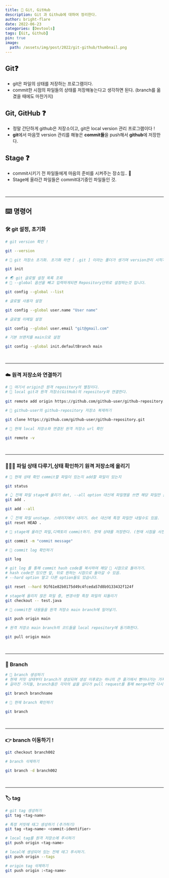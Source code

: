 ```yaml
---
title: 🧩 Git, GitHub
description: Git 과 Github에 대하여 정리한다.
author: bright-flare
date: 2022-06-23
categories: [Devtools]
tags: [Git, Github]
pin: true
image:
  path: /assets/img/post/2022/git-github/thumbnail.png
---
```


## Git❓
- git은 파일의 상태를 저장하는 프로그램이다.
- commit한 시점의 파일들의 상태를 저장해놓는다고 생각하면 된다. (branch를 옮겼을 때에도 마찬가지)

## Git, GitHub ❓
- 정말 간단하게 github은 저장소이고, git은 local version 관리 프로그램이다 !
- **git**에서 마음껏 version 관리를 해놓은 **commit들**을 push해서 **github**에 저장한다. 

## Stage ❓
- commit시키기 전 파일들에게 마음의 준비를 시켜주는 장소임.. 🙏
- Stage에 올라간 파일들은 commit대기중인 파일들인 것.

<br>
<hr>

## ⌨️ 명령어

### 🛠 git 설정, 초기화

```bash
# git version 확인 !

git --version
```

```bash
# 🌱 git 저장소 초기화. 초기화 하면 [ .git ] 이라는 폴더가 생기며 version관리 시작가능 !

git init
```

```bash
# 🌏 git 글로벌 설정 목록 조회
# 📝 --global 옵션을 빼고 입력하게되면 Repository단위로 설정하는것 입니다. 

git config --global --list
```

```bash
# 글로벌 사용자 설정

git config --global user.name "User name"
```

```bash
# 글로벌 이메일 설정

git config --global user.email "git@gmail.com"
```

```bash
# 기본 브랜치를 main으로 설정

git config --global init.defaultBranch main
```

<br>
<hr>

### ☁️ 원격 저장소와 연결하기
```bash
# 📝 여기서 origin은 원격 repository의 별칭이다.
# 🚀 local git과 원격 저장소(GitHub)의 repository와 연결한다.
 
git remote add origin https://github.com/github-user/github-repository.git
```


```bash
# 💎 github-user의 github-repository 저장소 복제하기

git clone https://github.com/github-user/github-repository.git
```

```bash
# 👀 현재 local 저장소와 연결된 원격 저장소 url 확인

git remote -v
```

<br>
<hr>

### 🧑🏻‍💻 파일 상태 다루기,상태 확인하기 원격 저장소에 올리기

```bash 
# 👀 현재 상태 확인 commit할 파일이 있는지 add할 파일이 있는지

git status
```

```bash
# 👆 전체 파일 stage에 올리기 dot, --all option 대신에 파일명을 쓰면 해당 파일만 올라감
git add .

git add --all
```

```bash
# 👇 전체 파일 unstage. 스테이지에서 내리기. dot 대신에 특정 파일만 내릴수도 있음.
git reset HEAD .
```

```bash
# 📸 stage에 올라간 파일,디렉토리 commit하기. 현재 상태를 저장한다. (현재 시점을 사진 찍는것과 같은 느낌.)

git commit -m "commit message"
```

```bash
# 👀 commit log 확인하기

git log
```

```bash
# git log 를 통해 commit hash code를 복사하여 해당 📸 시점으로 돌아가기.
# hash code만 있으면 앞, 뒤로 원하는 시점으로 돌아갈 수 있음.
# --hard option 말고 다른 option들도 있습니다.

git reset --hard 91f61e82b0175d49c4fceda57d8b9133432f124f
```

```bash
# stage에 올리지 않은 파일 중, 변경사항 특정 파일의 되돌리기
git checkout -- test.java
```

```bash
# 🚀 commit한 내용들을 원격 저장소 main branch에 밀어넣기.

git push origin main
```

```bash
# 원격 저장소 main branch의 코드들을 local repository에 동기화한다. 

git pull origin main
```

<br>
<hr>

### 🌱 Branch

```bash
# 🌱 branch 생성하기
# 현재 커밋 상태부터 branch가 생성되며 생성 이후로는 하나의 큰 줄기에서 뻗어나가는 가지처럼 갈라진다.
# 갈라진 가지들, branch들은 각자의 삶을 살다가 pull request를 통해 merge하면 다시 합칠 수 있음 !

git branch branchname
```

```bash 
# 👀 현재 branch 확인하기

git branch
```

<br>
<hr>

### 👉 branch 이동하기 !
```bash
git checkout branch002
```

```bash
# branch 삭제하기

git branch -d branch002
```

<br>
<hr>

### 🏷 tag
```bash
# git tag 생성하기
git tag <tag-name>
```
```bash
# 특정 커밋에 태그 생성하기 (추가하기)
git tag <tag-name> <commit-identifier>
```
```bash
# local tag를 원격 저장소에 푸시하기
git push origin <tag-name>

```
```bash
# local에 생성되어 있는 전체 태그 푸시하기.
git push origin --tags
```

```bash
# origin tag 삭제하기
git push origin :<tag-name>
```